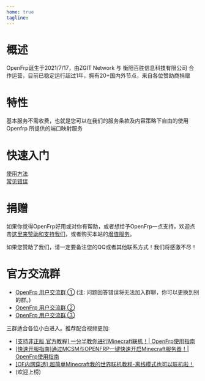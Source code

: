 ```yaml
---
home: true
tagline:
---
```


<!-- 由 AYue 在 2023/1/18 更改。 -->


# 概述

OpenFrp诞生于2021/7/17，由ZGIT Network 与 衡阳百胜信息科技有限公司 合作运营，目前已稳定运行超过1年，拥有20+国内外节点，来自各位赞助商捐赠

# 特性

基本服务不需收费，也就是您可以在我们的服务条款及内容策略下自由的使用 Openfrp 所提供的端口映射服务

# 快速入门
[使用方法](use)
<br>
[常见错误](problems)

# 捐赠

如果你觉得OpenFrp好用或对你有帮助，或者想给予OpenFrp一点支持，欢迎点击[这里来赞助和支持我们](https://afdian.net/a/zgitnetwork)，或者购买本站的[增值服务](https://www.openfrp.net/home/addon)。

如果您赞助了我们，请一定要备注您的QQ或者其他联系方式！我们将感激不尽！


# 官方交流群
- [OpenFrp 用户交流群 ①](https://jq.qq.com/?_wv=1027&k=Rmq2B1uQ) (注: 问题回答错误将无法加入群聊，你可以更换到别的群。)
- [OpenFrp 用户交流群 ②](https://jq.qq.com/?_wv=1027&k=ju2Ki3Fn)
- [OpenFrp 用户交流群 ③](https://jq.qq.com/?_wv=1027&k=CnQINlkJ)

三群适合各位小白进入。推荐配合视频更加:

- [[支持非正版,官方教程] 一分半教你进行Minecraft联机！| OpenFrp使用指南](https://www.bilibili.com/video/BV1224y1X7sU)
- [[快速开服指南]通过MCSM与OPENFRP一键快速开启Minecraft服务器！| OpenFrp使用指南](https://www.bilibili.com/video/BV1yD4y1u7Kq/)
- [[OF内网穿透] 超简单Minecraft我的世界联机教程-离线模式也可以联机啦！](https://www.bilibili.com/video/BV1SD4y1H758)
- (欢迎上榜)


